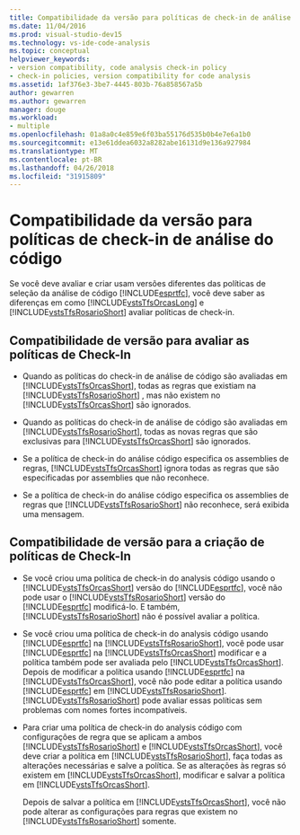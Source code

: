 ```yaml
---
title: Compatibilidade da versão para políticas de check-in de análise do código
ms.date: 11/04/2016
ms.prod: visual-studio-dev15
ms.technology: vs-ide-code-analysis
ms.topic: conceptual
helpviewer_keywords:
- version compatibility, code analysis check-in policy
- check-in policies, version compatibility for code analysis
ms.assetid: 1af376e3-3be7-4445-803b-76a858567a5b
author: gewarren
ms.author: gewarren
manager: douge
ms.workload:
- multiple
ms.openlocfilehash: 01a8a0c4e859e6f03ba55176d535b0b4e7e6a1b0
ms.sourcegitcommit: e13e61ddea6032a8282abe16131d9e136a927984
ms.translationtype: MT
ms.contentlocale: pt-BR
ms.lasthandoff: 04/26/2018
ms.locfileid: "31915809"
---
```

# <a name="version-compatibility-for-code-analysis-check-in-policies"></a>Compatibilidade da versão para políticas de check-in de análise do código
Se você deve avaliar e criar usam versões diferentes das políticas de seleção da análise de código [!INCLUDE[esprtfc](../code-quality/includes/esprtfc_md.md)], você deve saber as diferenças em como [!INCLUDE[vstsTfsOrcasLong](../code-quality/includes/vststfsorcaslong_md.md)] e [!INCLUDE[vstsTfsRosarioShort](../code-quality/includes/vststfsrosarioshort_md.md)] avaliar políticas de check-in.

## <a name="version-compatibility-for-evaluating-check-in-policies"></a>Compatibilidade de versão para avaliar as políticas de Check-In

-   Quando as políticas do check-in de análise de código são avaliadas em [!INCLUDE[vstsTfsOrcasShort](../code-quality/includes/vststfsorcasshort_md.md)], todas as regras que existiam na [!INCLUDE[vstsTfsRosarioShort](../code-quality/includes/vststfsrosarioshort_md.md)] , mas não existem no [!INCLUDE[vstsTfsOrcasShort](../code-quality/includes/vststfsorcasshort_md.md)] são ignorados.

-   Quando as políticas do check-in de análise de código são avaliadas em [!INCLUDE[vstsTfsRosarioShort](../code-quality/includes/vststfsrosarioshort_md.md)], todas as novas regras que são exclusivas para [!INCLUDE[vstsTfsOrcasShort](../code-quality/includes/vststfsorcasshort_md.md)] são ignorados.

-   Se a política de check-in do análise código especifica os assemblies de regras, [!INCLUDE[vstsTfsOrcasShort](../code-quality/includes/vststfsorcasshort_md.md)] ignora todas as regras que são especificadas por assemblies que não reconhece.

-   Se a política de check-in do análise código especifica os assemblies de regras que [!INCLUDE[vstsTfsRosarioShort](../code-quality/includes/vststfsrosarioshort_md.md)] não reconhece, será exibida uma mensagem.

## <a name="version-compatibility-for-authoring-check-in-policies"></a>Compatibilidade de versão para a criação de políticas de Check-In

-   Se você criou uma política de check-in do analysis código usando o [!INCLUDE[vstsTfsOrcasShort](../code-quality/includes/vststfsorcasshort_md.md)] versão do [!INCLUDE[esprtfc](../code-quality/includes/esprtfc_md.md)], você não pode usar o [!INCLUDE[vstsTfsRosarioShort](../code-quality/includes/vststfsrosarioshort_md.md)] versão do [!INCLUDE[esprtfc](../code-quality/includes/esprtfc_md.md)] modificá-lo. E também, [!INCLUDE[vstsTfsRosarioShort](../code-quality/includes/vststfsrosarioshort_md.md)] não é possível avaliar a política.

-   Se você criou uma política de check-in do analysis código usando [!INCLUDE[esprtfc](../code-quality/includes/esprtfc_md.md)] na [!INCLUDE[vstsTfsRosarioShort](../code-quality/includes/vststfsrosarioshort_md.md)], você pode usar [!INCLUDE[esprtfc](../code-quality/includes/esprtfc_md.md)] na [!INCLUDE[vstsTfsOrcasShort](../code-quality/includes/vststfsorcasshort_md.md)] modificar e a política também pode ser avaliada pelo [!INCLUDE[vstsTfsOrcasShort](../code-quality/includes/vststfsorcasshort_md.md)]. Depois de modificar a política usando [!INCLUDE[esprtfc](../code-quality/includes/esprtfc_md.md)] na [!INCLUDE[vstsTfsOrcasShort](../code-quality/includes/vststfsorcasshort_md.md)], você não pode editar a política usando [!INCLUDE[esprtfc](../code-quality/includes/esprtfc_md.md)] em [!INCLUDE[vstsTfsRosarioShort](../code-quality/includes/vststfsrosarioshort_md.md)]. [!INCLUDE[vstsTfsRosarioShort](../code-quality/includes/vststfsrosarioshort_md.md)] pode avaliar essas políticas sem problemas com nomes fortes incompatíveis.

-   Para criar uma política de check-in do analysis código com configurações de regra que se aplicam a ambos [!INCLUDE[vstsTfsRosarioShort](../code-quality/includes/vststfsrosarioshort_md.md)] e [!INCLUDE[vstsTfsOrcasShort](../code-quality/includes/vststfsorcasshort_md.md)], você deve criar a política em [!INCLUDE[vstsTfsRosarioShort](../code-quality/includes/vststfsrosarioshort_md.md)], faça todas as alterações necessárias e salve a política. Se as alterações às regras só existem em [!INCLUDE[vstsTfsOrcasShort](../code-quality/includes/vststfsorcasshort_md.md)], modificar e salvar a política em [!INCLUDE[vstsTfsOrcasShort](../code-quality/includes/vststfsorcasshort_md.md)].

     Depois de salvar a política em [!INCLUDE[vstsTfsOrcasShort](../code-quality/includes/vststfsorcasshort_md.md)], você não pode alterar as configurações para regras que existem no [!INCLUDE[vstsTfsRosarioShort](../code-quality/includes/vststfsrosarioshort_md.md)] somente.